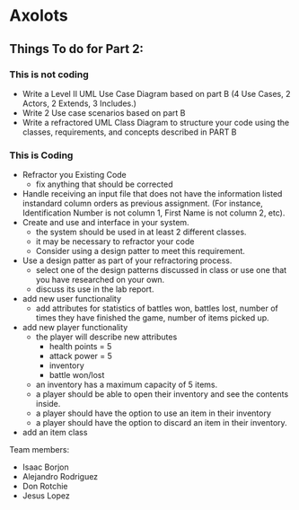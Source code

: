# Axolots

## Things To do for Part 2:
### This is not coding
- Write a Level II UML Use Case Diagram based on part B (4 Use Cases, 2 Actors, 2 Extends, 3 Includes.)
- Write 2 Use case scenarios based on part B
- Write a refractored UML Class Diagram to structure your code using the classes, requirements, and concepts described in PART B
### This is Coding
- Refractor you Existing Code 
  - fix anything that should be corrected
- Handle receiving an input file that does not have the information listed instandard column orders as previous assignment. (For instance, Identification Number is not column 1, First Name is not column 2, etc).
- Create and use and interface in your system.
  - the system should be used in at least 2 different classes.
  - it may be necessary to refractor your code
  - Consider using a design patter to meet this requirement.
- Use a design patter as part of your refractoring process.
  - select one of the design patterns discussed in class or use one that you have researched on your own.
  - discuss its use in the lab report.
-   add new user functionality 
    -   add attributes for statistics of battles won, battles lost, number of times they have finished the game, number of items picked up.
- add new player functionality 
    - the player will describe new attributes 
      - health points = 5
      - attack power = 5
      - inventory
      - battle won/lost
    - an inventory has a maximum capacity of 5 items.
    - a player should be able to open their inventory and see the contents inside.
    - a player should have the option to use an item in their inventory
    - a player should have the option to discard an item in their inventory.
- add an item class 


Team members:
- Isaac Borjon
- Alejandro Rodriguez
- Don Rotchie
- Jesus Lopez

